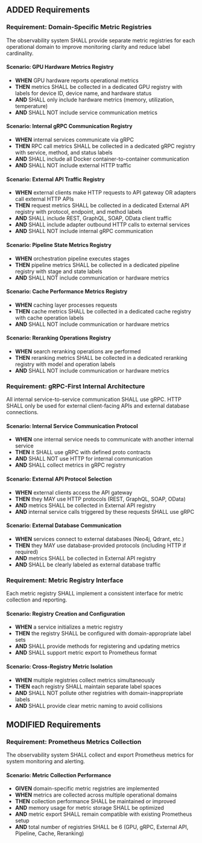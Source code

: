 ## ADDED Requirements

### Requirement: Domain-Specific Metric Registries

The observability system SHALL provide separate metric registries for each operational domain to improve monitoring clarity and reduce label cardinality.

#### Scenario: GPU Hardware Metrics Registry

- **WHEN** GPU hardware reports operational metrics
- **THEN** metrics SHALL be collected in a dedicated GPU registry with labels for device ID, device name, and hardware status
- **AND** SHALL only include hardware metrics (memory, utilization, temperature)
- **AND** SHALL NOT include service communication metrics

#### Scenario: Internal gRPC Communication Registry

- **WHEN** internal services communicate via gRPC
- **THEN** RPC call metrics SHALL be collected in a dedicated gRPC registry with service, method, and status labels
- **AND** SHALL include all Docker container-to-container communication
- **AND** SHALL NOT include external HTTP traffic

#### Scenario: External API Traffic Registry

- **WHEN** external clients make HTTP requests to API gateway OR adapters call external HTTP APIs
- **THEN** request metrics SHALL be collected in a dedicated External API registry with protocol, endpoint, and method labels
- **AND** SHALL include REST, GraphQL, SOAP, OData client traffic
- **AND** SHALL include adapter outbound HTTP calls to external services
- **AND** SHALL NOT include internal gRPC communication

#### Scenario: Pipeline State Metrics Registry

- **WHEN** orchestration pipeline executes stages
- **THEN** pipeline metrics SHALL be collected in a dedicated pipeline registry with stage and state labels
- **AND** SHALL NOT include communication or hardware metrics

#### Scenario: Cache Performance Metrics Registry

- **WHEN** caching layer processes requests
- **THEN** cache metrics SHALL be collected in a dedicated cache registry with cache operation labels
- **AND** SHALL NOT include communication or hardware metrics

#### Scenario: Reranking Operations Registry

- **WHEN** search reranking operations are performed
- **THEN** reranking metrics SHALL be collected in a dedicated reranking registry with model and operation labels
- **AND** SHALL NOT include communication or hardware metrics

### Requirement: gRPC-First Internal Architecture

All internal service-to-service communication SHALL use gRPC. HTTP SHALL only be used for external client-facing APIs and external database connections.

#### Scenario: Internal Service Communication Protocol

- **WHEN** one internal service needs to communicate with another internal service
- **THEN** it SHALL use gRPC with defined proto contracts
- **AND** SHALL NOT use HTTP for internal communication
- **AND** SHALL collect metrics in gRPC registry

#### Scenario: External API Protocol Selection

- **WHEN** external clients access the API gateway
- **THEN** they MAY use HTTP protocols (REST, GraphQL, SOAP, OData)
- **AND** metrics SHALL be collected in External API registry
- **AND** internal service calls triggered by these requests SHALL use gRPC

#### Scenario: External Database Communication

- **WHEN** services connect to external databases (Neo4j, Qdrant, etc.)
- **THEN** they MAY use database-provided protocols (including HTTP if required)
- **AND** metrics SHALL be collected in External API registry
- **AND** SHALL be clearly labeled as external database traffic

### Requirement: Metric Registry Interface

Each metric registry SHALL implement a consistent interface for metric collection and reporting.

#### Scenario: Registry Creation and Configuration

- **WHEN** a service initializes a metric registry
- **THEN** the registry SHALL be configured with domain-appropriate label sets
- **AND** SHALL provide methods for registering and updating metrics
- **AND** SHALL support metric export to Prometheus format

#### Scenario: Cross-Registry Metric Isolation

- **WHEN** multiple registries collect metrics simultaneously
- **THEN** each registry SHALL maintain separate label spaces
- **AND** SHALL NOT pollute other registries with domain-inappropriate labels
- **AND** SHALL provide clear metric naming to avoid collisions

## MODIFIED Requirements

### Requirement: Prometheus Metrics Collection

The observability system SHALL collect and export Prometheus metrics for system monitoring and alerting.

#### Scenario: Metric Collection Performance

- **GIVEN** domain-specific metric registries are implemented
- **WHEN** metrics are collected across multiple operational domains
- **THEN** collection performance SHALL be maintained or improved
- **AND** memory usage for metric storage SHALL be optimized
- **AND** metric export SHALL remain compatible with existing Prometheus setup
- **AND** total number of registries SHALL be 6 (GPU, gRPC, External API, Pipeline, Cache, Reranking)
